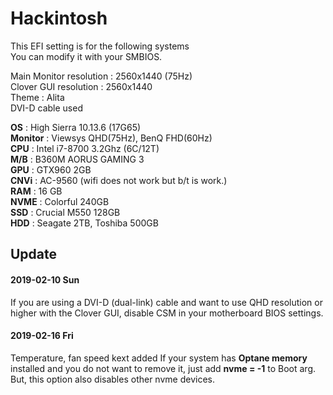 # Hackintosh
This EFI setting is for the following systems  
You can modify it with your SMBIOS.
	
 Main Monitor resolution : 2560x1440 (75Hz)  
 Clover GUI resolution : 2560x1440  
 Theme : Alita  
 DVI-D cable used  

 **OS** : High Sierra 10.13.6 (17G65)  
 **Monitor** : Viewsys QHD(75Hz), BenQ FHD(60Hz)  
 **CPU** : Intel i7-8700 3.2Ghz (6C/12T)  
 **M/B** : B360M AORUS GAMING 3  
 **GPU** : GTX960 2GB  
 **CNVi** : AC-9560 (wifi does not work but b/t is work.)  
 **RAM** : 16 GB  
 **NVME** : Colorful 240GB  
 **SSD** : Crucial M550 128GB  
 **HDD** : Seagate 2TB, Toshiba 500GB 
 
 
   


## Update
#### 2019-02-10 Sun
If you are using a DVI-D (dual-link) cable and want to use QHD resolution or higher with the Clover GUI, disable CSM in your motherboard BIOS settings.

#### 2019-02-16 Fri
Temperature, fan speed kext added
If your system has **Optane memory** installed and you do not want to remove it, just add **nvme = -1** to Boot arg.  
But, this option also disables other nvme devices.
